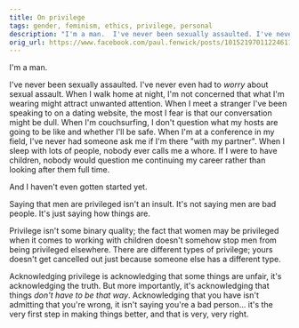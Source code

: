 ```yaml
---
title: On privilege
tags: gender, feminism, ethics, privilege, personal
description: "I'm a man.  I've never been sexually assaulted. I've never even had to *worry* about sexual assault. When I walk home at night, I'm not concerned that what I'm wearing might attract unwanted attention. When I meet a stranger I've been speaking to on a dating website, the most I fear is that our conversation might be dull.  When I'm couchsurfing, I don't question what my hosts are going to be like and whether I'll be safe. When I'm at a conference in my field, I've never had someone ask me if I'm there with my partner. When I sleep with lots of people, nobody ever calls me a whore. If I were to have children, nobody would question me continuing my career rather than looking after them full time."
orig_url: https://www.facebook.com/paul.fenwick/posts/10152197011224611
---
```

I'm a man.

I've never been sexually assaulted. I've never even had to *worry* about sexual
assault. When I walk home at night, I'm not concerned that what I'm wearing
might attract unwanted attention. When I meet a stranger I've been speaking to
on a dating website, the most I fear is that our conversation might be dull.
When I'm couchsurfing, I don't question what my hosts are going to be like and
whether I'll be safe. When I'm at a conference in my field, I've never had
someone ask me if I'm there "with my partner". When I sleep with lots of
people, nobody ever calls me a whore. If I were to have children, nobody would
question me continuing my career rather than looking after them full time.

And I haven't even gotten started yet.

<!--more-->

Saying that men are privileged isn't an insult. It's not saying men are bad
people. It's just saying how things are.

Privilege isn't some binary quality; the fact that women may be privileged when
it comes to working with children doesn't somehow stop men from being
privileged elsewhere. There are different types of privilege; yours doesn't get
cancelled out just because someone else has a different type.

Acknowledging privilege is acknowledging that some things are unfair, it's
acknowledging the truth. But more importantly, it's acknowledging that things
*don't have to be that way*. Acknowledging that you have isn't admitting that
you're wrong, it isn't saying you're a bad person... it's the very first step
in making things better, and that is very, very right.

